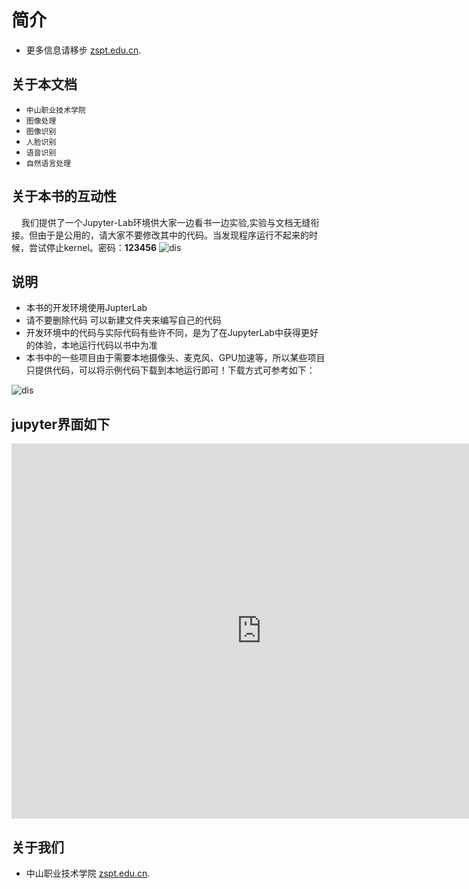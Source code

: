 # 简介

* 更多信息请移步 [zspt.edu.cn](https://www.zspt.edu.cn/index.htm).

## 关于本文档

* `中山职业技术学院`
* `图像处理`
* `图像识别` 
* `人脸识别` 
* `语音识别`
* `自然语言处理` 

## 关于本书的互动性

&nbsp;&nbsp;&nbsp;&nbsp;我们提供了一个Jupyter-Lab环境供大家一边看书一边实验,实验与文档无缝衔接。但由于是公用的，请大家不要修改其中的代码。当发现程序运行不起来的时候，尝试停止kernel。密码：**123456**
![dis](../../images/sutdown.png)

## 说明

* 本书的开发环境使用JupterLab
* 请不要删除代码 可以新建文件夹来编写自己的代码
* 开发环境中的代码与实际代码有些许不同，是为了在JupyterLab中获得更好的体验，本地运行代码以书中为准
* 本书中的一些项目由于需要本地摄像头、麦克风、GPU加速等，所以某些项目只提供代码，可以将示例代码下载到本地运行即可！下载方式可参考如下：

![dis](../../images/download.png)

## jupyter界面如下

<iframe 
    width="800" 
    height="600" 
    src="http://test.smartyg.com:12302/"
    frameborder="0" 
    allowfullscreen>
</iframe>

## 关于我们

* 中山职业技术学院 [zspt.edu.cn](https://www.zspt.edu.cn/index.htm).

